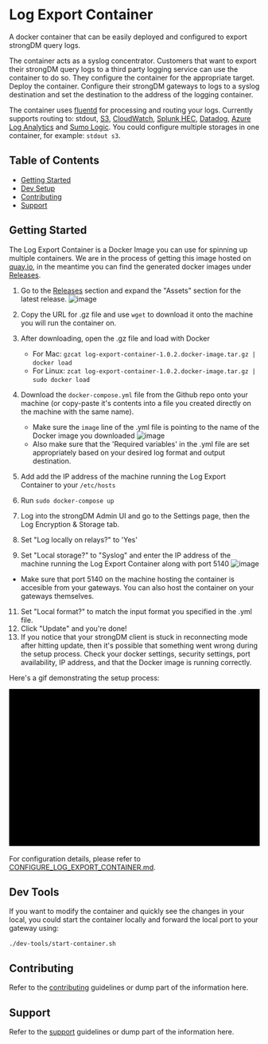 # Log Export Container
A docker container that can be easily deployed and configured to export strongDM query logs.

The container acts as a syslog concentrator. Customers that want to export their strongDM query logs to a third party logging service can use the container to do so. They configure the container for the appropriate target. Deploy the container. Configure their strongDM gateways to logs to a syslog destination and set the destination to the address of the logging container.

The container uses [fluentd](https://www.fluentd.org/) for processing and routing your logs. Currently supports routing to: stdout, [S3](https://aws.amazon.com/s3/), [CloudWatch](https://aws.amazon.com/cloudwatch/), [Splunk HEC](https://dev.splunk.com/enterprise/docs/devtools/httpeventcollector/), [Datadog](https://www.datadoghq.com/), [Azure Log Analytics](https://docs.microsoft.com/en-us/azure/azure-monitor/logs/log-analytics-tutorial) and [Sumo Logic](https://www.sumologic.com/). You could configure multiple storages in one container, for example: `stdout s3`.

## Table of Contents
* [Getting Started](#getting-started)
* [Dev Setup](#dev-tools)
* [Contributing](#contributing)
* [Support](#support)

## Getting Started
The Log Export Container is a Docker Image you can use for spinning up multiple containers. We are in the process of getting this image hosted on [quay.io](https://quay.io), in the meantime you can find the generated docker images under [Releases](https://github.com/strongdm/log-export-container/releases).

1. Go to the [Releases](https://github.com/strongdm/log-export-container/releases) section and expand the "Assets" section for the latest release.
![image](https://user-images.githubusercontent.com/7840034/127922971-2a91175f-6ae3-4043-8c02-da6ffb7ce1d1.png)

2. Copy the URL for .gz file and use `wget` to download it onto the machine you will run the container on.
3. After downloading, open the .gz file and load with Docker
   - For Mac: `gzcat log-export-container-1.0.2.docker-image.tar.gz | docker load`
   - For Linux: `zcat log-export-container-1.0.2.docker-image.tar.gz | sudo docker load`
4. Download the `docker-compose.yml` file from the Github repo onto your machine (or copy-paste it's contents into a file you created directly on the machine with the same name).
   - Make sure the `image` line of the .yml file is pointing to the name of the Docker image you downloaded ![image](https://user-images.githubusercontent.com/7840034/127932766-8bf59074-9f4f-4eac-a85f-a9fca1b9c75a.png)
   - Also make sure that the 'Required variables' in the .yml file are set appropriately based on your desired log format and output destination.
6. Add add the IP address of the machine running the Log Export Container to your `/etc/hosts`
7. Run `sudo docker-compose up`
8. Log into the strongDM Admin UI and go to the Settings page, then the Log Encryption & Storage tab.
9. Set "Log locally on relays?" to 'Yes'
10. Set "Local storage?" to "Syslog" and enter the IP address of the machine running the Log Export Container along with port 5140 ![image](https://user-images.githubusercontent.com/7840034/127934335-239b5e97-772c-4ac6-8e66-864ffaf4cccc.png)
   - Make sure that port 5140 on the machine hosting the container is accesible from your gateways. You can also host the container on your gateways themselves.
11. Set "Local format?" to match the input format you specified in the .yml file.
12. Click "Update" and you're done!
13. If you notice that your strongDM client is stuck in reconnecting mode after hitting update, then it's possible that something went wrong during the setup process. Check your docker settings, security settings, port availability, IP address, and that the Docker image is running correctly.

Here's a gif demonstrating the setup process:

![image](docs/img/simple_demo.gif)

For configuration details, please refer to [CONFIGURE_LOG_EXPORT_CONTAINER.md](docs/CONFIGURE_LOG_EXPORT_CONTAINER.md).

## Dev Tools
If you want to modify the container and quickly see the changes in your local, you could start the container locally and forward the local port to your gateway using:
```
./dev-tools/start-container.sh
```

## Contributing
Refer to the [contributing](CONTRIBUTING.md) guidelines or dump part of the information here.

## Support
Refer to the [support](SUPPORT.md) guidelines or dump part of the information here.

